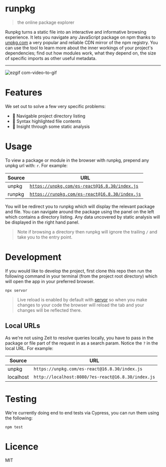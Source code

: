 # runpkg

> the online package explorer

Runpkg turns a static file into an interactive and informative browsing experience. It lets you navigate any JavaScript package on npm thanks to [unpkg.com](https://unpkg.com) a very popular and reliable CDN mirror of the npm registry. You can use the tool to learn more about the inner workings of your project's dependencies; find out how modules work, what they depend on, the size of specific imports as other useful metadata.

---

![ezgif com-video-to-gif](https://user-images.githubusercontent.com/1457604/57516159-1a539d80-730c-11e9-9735-3b34a3ebafde.gif)

# Features

We set out to solve a few very specific problems:

- 🔭 Navigable project directory listing
- 🎨 Syntax highlighted file contents
- 📝 Insight through some static analysis

# Usage

To view a package or module in the browser with runpkg, prepend any unpkg url with: `r`. For example:

| Source | URL                                                                                            |
| ------ | ---------------------------------------------------------------------------------------------- |
| unpkg  | [`https://unpkg.com/es-react@16.8.30/index.js`](https://unpkg.com/es-react@16.8.30/index.js)   |
| runpkg | [`https://runpkg.com/es-react@16.8.30/index.js`](https://runpkg.com/es-react@16.8.30/index.js) |

You will be redirect you to runpkg which will display the relevant package and file. You can navigate around the package using the panel on the left which contains a directory listing. Any data uncovered by static analysis will be displayed in the right hand panel.

> Note if browsing a directory then runpkg will ignore the trailing `/` and take you to the entry point.

# Development

If you would like to develop the project, first clone this repo then run the following command in your terminal (from the project root directory) which will open the app in your preferred browser.

```
npx servor
```

> Live reload is enabled by default with [servor](https://github.com/lukejacksonn/servor) so when you make changes to your code the browser will reload the tab and your changes will be reflected there.

## Local URLs

As we're not using Zeit to resolve queries locally, you have to pass in the package or file part of the request in as a search param. Notice the `?` in the local URL. For example:

| Source    | URL                                                |
| --------- | -------------------------------------------------- |
| unpkg     | `https://unpkg.com/es-react@16.8.30/index.js`      |
| localhost | `http://localhost:8080/?es-react@16.8.30/index.js` |

# Testing

We're currently doing end to end tests via Cypress, you can run them using the following:

```
npm test
```

# Licence

MIT
